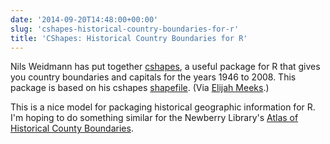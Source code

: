 ```yaml
---
date: '2014-09-20T14:48:00+00:00'
slug: 'cshapes-historical-country-boundaries-for-r'
title: 'CShapes: Historical Country Boundaries for R'
---
```


Nils Weidmann has put together [cshapes](http://nils.weidmann.ws/projects/cshapes/r-package), a useful package for R that gives you country boundaries and capitals for the years 1946 to 2008. This package is based on his cshapes [shapefile](http://nils.weidmann.ws/projects/cshapes). (Via [Elijah Meeks](https://twitter.com/Elijah_Meeks/status/513171905549832193).)

This is a nice model for packaging historical geographic information for R. I'm hoping to do something similar for the Newberry Library's [Atlas of Historical County Boundaries](http://publications.newberry.org/ahcbp/index.html).
